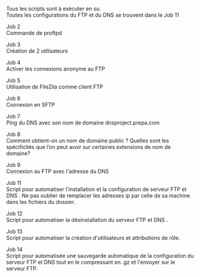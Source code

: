 Tous les scripts sont à exécuter en su.   
Toutes les configurations du FTP et du DNS se trouvent dans le Job 11

Job 2    
Commande de proftpd

Job 3  
Création de 2 utilisateurs  

Job 4  
Activer les connexions anonyme au FTP

Job 5   
Utilisation de FileZila comme client FTP

Job 6   
Connexion en SFTP

Job 7   
Ping du DNS avec son nom de domaine dnsproject.prepa.com

Job 8  
Comment obtient-on un nom de domaine public ? Quelles sont les spécificités que l’on peut avoir sur certaines extensions de nom de domaine?  

Job 9  
Connexion au FTP avec l'adresse du DNS

Job 11    
Script pour automatiser l'installation et la configuration de serveur FTP et DNS .
Ne pas oublier de remplacer les adresses ip par celle de sa machine dans les fichiers du dossier.

Job 12    
Script pour automatiser la désinstallation du serveur FTP et DNS .


Job 13  
Script pour automatiser la création d'utilisateurs et attributions de rôle.


Job 14   
Script pour automatisée une sauvegarde automatique de la configuration du serveur FTP et DNS tout en le compressant en .gz et l'envoyer sur le serveur FTP.
